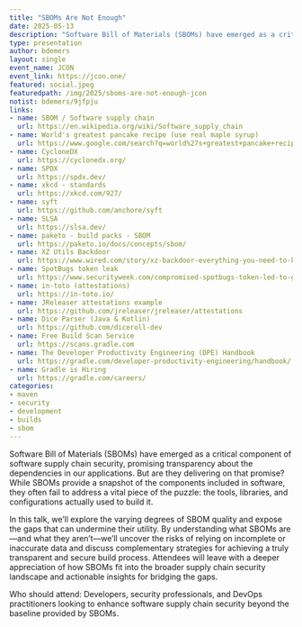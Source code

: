 ```yaml
---
title: "SBOMs Are Not Enough"
date: 2025-05-13
description: "Software Bill of Materials (SBOMs) have emerged as a critical component of software supply chain security, promising transparency about the dependencies in our applications. But are they delivering on that promise?"
type: presentation
author: bdemers
layout: single
event_name: JCON
event_link: https://jcon.one/
featured: social.jpeg
featuredpath: /img/2025/sboms-are-not-enough-jcon
notist: bdemers/9jfpju
links:
- name: SBOM / Software supply chain
  url: https://en.wikipedia.org/wiki/Software_supply_chain
- name: World's greatest pancake recipe (use real maple syrup)
  url: https://www.google.com/search?q=world%27s+greatest+pancake+recipe
- name: CycloneDX
  url: https://cyclonedx.org/
- name: SPDX
  url: https://spdx.dev/
- name: xkcd - standards
  url: https://xkcd.com/927/
- name: syft
  url: https://github.com/anchore/syft
- name: SLSA
  url: https://slsa.dev/
- name: paketo - build packs - SBOM
  url: https://paketo.io/docs/concepts/sbom/
- name: XZ Utils Backdoor
  url: https://www.wired.com/story/xz-backdoor-everything-you-need-to-know/
- name: SpotBugs token leak
  url: https://www.securityweek.com/compromised-spotbugs-token-led-to-github-actions-supply-chain-hack/
- name: in-toto (attestations)
  url: https://in-toto.io/
- name: JReleaser attestations example
  url: https://github.com/jreleaser/jreleaser/attestations
- name: Dice Parser (Java & Kotlin)
  url: https://github.com/diceroll-dev
- name: Free Build Scan Service
  url: https://scans.gradle.com
- name: The Developer Productivity Engineering (DPE) Handbook
  url: https://gradle.com/developer-productivity-engineering/handbook/
- name: Gradle is Hiring
  url: https://gradle.com/careers/
categories:
- maven
- security
- development
- builds
- sbom
---
```


Software Bill of Materials (SBOMs) have emerged as a critical component of software supply chain security, promising transparency about the dependencies in our applications. But are they delivering on that promise? While SBOMs provide a snapshot of the components included in software, they often fail to address a vital piece of the puzzle: the tools, libraries, and configurations actually used to build it.

In this talk, we’ll explore the varying degrees of SBOM quality and expose the gaps that can undermine their utility. By understanding what SBOMs are—and what they aren’t—we’ll uncover the risks of relying on incomplete or inaccurate data and discuss complementary strategies for achieving a truly transparent and secure build process. Attendees will leave with a deeper appreciation of how SBOMs fit into the broader supply chain security landscape and actionable insights for bridging the gaps.

Who should attend: Developers, security professionals, and DevOps practitioners looking to enhance software supply chain security beyond the baseline provided by SBOMs.